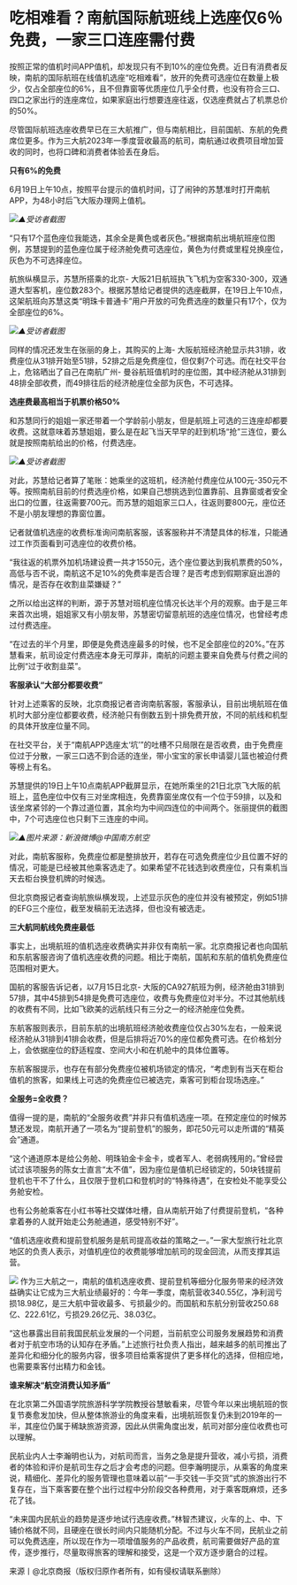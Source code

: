 

# 吃相难看？南航国际航班线上选座仅6％免费，一家三口连座需付费

按照正常的值机时间APP值机，却发现只有不到10%的座位免费。近日有消费者反映，南航的国际航班在线值机选座“吃相难看”，放开的免费可选座位在数量上极少，仅占全部座位的6%，且不但靠窗等优质座位几乎全付费，也没有符合三口、四口之家出行的连座席位，如果家庭出行想要连座往返，仅选座费就占了机票总价的50%。

尽管国际航班选座收费早已在三大航推广，但与南航相比，目前国航、东航的免费席位更多。作为三大航2023年一季度营收最高的航司，南航通过收费项目增加营收的同时，也将口碑和消费者体验丢在身后。

**只有6%的免费**

6月19日上午10点，按照平台提示的值机时间，订了闹钟的苏慧准时打开南航APP，为48小时后飞大阪办理网上值机。

![](https://inews.gtimg.com/om_bt/OBOhnJKrgWbhe3Q3nwKIVGE9rA5WW4NrDjNJjkyQFxWnkAA/1000)_▲受访者截图_

“只有17个蓝色座位我能选，其余全是黄色或者灰色。”根据南航出境航班座位图例，苏慧提到的蓝色座位属于经济舱免费可选座位，黄色为付费或里程兑换座位，灰色为不可选择座位。

航旅纵横显示，苏慧所搭乘的北京-
大阪21日航班执飞飞机为空客330-300，双通道大型客机，座位数283个。根据苏慧给记者提供的选座截屏，在19日上午10点，这架航班向苏慧这类“明珠卡普通卡”用户开放的可免费选座的数量只有17个，仅为全部座位的6%。

![](https://inews.gtimg.com/om_bt/OxTL8Vr_qqgp5rOxs85AQgE10leIvlHzSMczARlaxYvzwAA/1000)_▲受访者截图_

同样的情况还发生在张丽的身上，其购买的上海-
大阪航班经济舱显示共31排，收费座位从31排开始至51排，52排之后是免费座位，但仅剩7个可选。而在社交平台上，危铭晒出了自己在南航广州-
曼谷航班值机时的座位图，其中经济舱从31排到48排全部收费，而49排往后的经济舱座位全部为灰色，不可选择。

**选座费最高相当于机票价格50%**

和苏慧同行的姐姐一家还带着一个学龄前小朋友，但是航班上可选的三连座却都要收费。这就意味着苏慧姐姐，要么是在起飞当天早早的赶到机场“抢”三连位，要么就是按照南航给出的价格，付费选座。

![](https://inews.gtimg.com/om_bt/OaEuCVtiuSLxbVo1g55gnMO_vP1a-ZZ0EdIjqifBPGhBYAA/1000)_▲受访者截图_

对此，苏慧给记者算了笔账：她乘坐的这班机，经济舱付费座位从100元-350元不等。按照南航目前的付费选座价格，如果自己想挑选到位置靠前、且靠窗或者安全出口的位置，往返需要700元。而苏慧的姐姐家三口人，往返则要800元，座位还不是小朋友理想的靠窗位置。

记者就值机选座的收费标准询问南航客服，该客服称并不清楚具体的标准，只能通过工作页面看到可选座位的收费价格。

“我往返的机票外加机场建设费一共才1550元，选个座位要达到我机票费的50%，高低与否不说，南航这不足10%的免费率是否合理？是否考虑到假期家庭出游的情况，是否存在收割韭菜嫌疑？”

之所以给出这样的判断，源于苏慧对班机座位情况长达半个月的观察。由于是三年来首次出境，姐姐家又有小朋友带，苏慧密切留意航班的选座位情况，也曾经考虑过付费选座。

“在过去的半个月里，即便是免费选座最多的时候，也不足全部座位的20%。”在苏慧看来，航司设定付费选座本身无可厚非，南航的问题主要来自免费与付费之间的比例“过于收割韭菜”。

**客服承认“大部分都要收费”**

针对上述乘客的反映，北京商报记者咨询南航客服，客服承认，目前出境航班在值机时大部分座位都要收费，经济舱只有倒数五到十排免费开放，不同的航线和机型的具体开放座位量不同。

在社交平台，关于“南航APP选座太‘坑’”的吐槽不只局限在是否收费，由于免费座位过于分散，一家三口选不到合适的连坐，带小宝宝的家长申请婴儿篮也被迫付费等榜上有名。

苏慧提供的19日上午10点南航APP截屏显示，在她所乘坐的21日北京飞大阪的航班上，蓝色座位中仅有三对坐席相连，免费靠窗坐席仅有一个位于59排，以及和该坐席紧邻的一个靠过道位置，其余均为中间四连位的中间两个。张丽提供的截图中，7个可选座位也只剩下三连座的中间。

![](https://inews.gtimg.com/om_bt/OKEO9lz_mU1M-wmOTyEp2oUjIoxNBOctBP7MV1tabCFZgAA/1000)_▲图片来源：新浪微博@中国南方航空_

对此，南航客服称，免费座位都是整排放开，若存在可选免费座位少且位置不好的情况，可能是已经被其他乘客选走了。如果希望不花钱选到收费座位，只有乘机当天去柜台换登机牌的时候选。

但北京商报记者查询航旅纵横发现，上述显示灰色的座位并没有被预定，例如51排的EFG三个座位，截至发稿前无法选择，但也没有被选走。

**三大航同航线免费座最低**

事实上，出境航班的值机选座收费确实并非仅有南航一家。北京商报记者也向国航和东航客服咨询了值机选座收费的问题。相比于南航，国航和东航的值机免费座位范围相对更大。

国航的客服告诉记者，以7月15日北京-
大阪的CA927航班为例，经济舱由31排到57排，其中45排到54排是免费可选座位，收费与免费座位对半分。不过其他航线的收费有不同，比如飞欧美的远航线只有三分之一的经济舱座位免费。

东航客服则表示，目前东航的出境航班经济舱收费座位仅占30%左右，一般来说经济舱从31排到41排会收费，但是后排将近70%的座位都免费可选。在价格划分上，会依据座位的舒适程度、空间大小和在机舱中的具体位置等。

东航客服提示，也存在有部分免费座位被机场锁定的情况，“考虑到有当天在柜台值机的旅客，如果线上可选的免费座位已被选完，乘客可到柜台现场选座。”

**全服务=全收费？**

值得一提的是，南航的“全服务收费”并非只有值机选座一项。在预定座位的时候苏慧还发现，南航开通了一项名为“提前登机”的服务，即花50元可以走所谓的“精英会”通道。

“这个通道原本是给公务舱、明珠铂金卡金卡，或者军人、老弱病残用的。”曾经尝试过该项服务的陈女士直言“太不值”，因为座位是值机已经锁定的，50块钱提前登机也干不了什么，且仅限于登机口和登机时的“特殊待遇”，在安检处不能享受公务舱安检。

也有公务舱乘客在小红书等社交媒体吐槽，自从南航开始了付费提前登机，“各种拿着券的人就开始走公务舱通道，感受特别不好”。

“值机选座收费和提前登机服务是航司提高收益的策略之一。”一家大型旅行社北京地区的负责人表示，对值机座位的收费能够增加航司的现金回流，从而支撑其运营。

![](https://inews.gtimg.com/om_bt/OilHpKWSRJaBgXUlxMCfpb2E6NFgIfk-Xd6BMtlPSUlTkAA/1000)
作为三大航之一，南航的值机选座收费、提前登机等细分化服务带来的经济效益确实让它成为三大航业绩最好的：今年一季度，南航营收340.55亿，净利润亏损18.98亿，是三大航中营收最多、亏损最少的。而国航和东航分别营收250.68亿、222.61亿，亏损29.26亿元、38.03亿。

“这也暴露出目前我国民航业发展的一个问题，当前航空公司服务发展趋势和消费者对于航空市场的认知存在矛盾。”上述旅行社负责人指出，越来越多的航司推出了差异化和细分化的服务内容，很多项目给乘客提供了更多样化的选择，但相应地，也需要乘客付出精力和金钱。

**谁来解决“航空消费认知矛盾”**

在北京第二外国语学院旅游科学学院教授谷慧敏看来，尽管今年以来出境航班的恢复节奏愈发加快，但从整体旅游业的角度来看，出境航班恢复仍未到2019年的一半，其座位仍属于稀缺旅游资源，因此从供需角度出发，航司对部分座位收费也可以理解。

民航业内人士李瀚明也认为，对航司而言，当务之急是提升营收，减小亏损，消费者的体验和评价是航司生存之后才会考虑的问题。但李瀚明提示，从乘客的角度来说，精细化、差异化的服务管理也意味着以前“一手交钱一手交货”式的旅游出行不复存在，当下乘客要在整个出行过程中分阶段交各种费用，对于乘客既麻烦，还多花了钱。

“未来国内民航业的趋势是逐步地试行选座收费。”林智杰建议，火车的上、中、下铺价格就不同，且硬座在很长时间内只能随机分配。不过与火车不同，民航业之前可以免费选座，所以现在作为一项增值服务的产品收费，航司需要做好产品的宣传，逐步推行，尽量取得旅客的理解和接受，这是一个双方逐步磨合的过程。

来源丨@北京商报（版权归原作者所有，如有侵权请联系删除）

